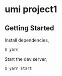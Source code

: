 # umi project1

## Getting Started

Install dependencies,

```bash
$ yarn
```

Start the dev server,

```bash
$ yarn start
```


